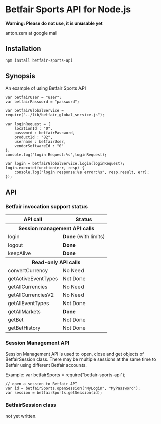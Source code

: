 Betfair Sports API for Node.js
===========================

**Warning: Please do not use, it is unusable yet**

anton.zem at google mail

Installation
------------

    npm install betfair-sports-api
    

Synopsis
--------

An example of using Betfair Sports API
        
    var betfairUser = "user";
    var betfairPassword = "password";
    
    var betfairGlobalService = require("../lib/betfair_global_service.js");
    
    var loginRequest = {
        locationId : "0",
        password : betfairPassword,
        productId : "82",
        username : betfairUser,
        vendorSoftwareId : "0"
    };
    console.log("login Request:%s",loginRequest);
    
    var login = betfairGlobalService.login(loginRequest);
    login.execute(function(err, resp) {
        console.log("login response:%s error:%s", resp.result, err);
    });
    

API
---

### Betfair invocation support status ###

<table cellspacing=1 cellpadding=1 border=0>
    <tr><th>API call</th><th>Status</th></tr>
    <tr><th colspan=2>Session management API calls</th></tr>
    <tr><td>login</td><td><b>Done</b> (with limits)</td></tr>
    <tr><td>logout</td><td><b>Done</b></td></tr>
    <tr><td>keepAlive</td><td><b>Done</b></td></tr>
    <tr><th colspan=2>Read-only API calls</th></tr>
    <tr><td>convertCurrency</td><td>No Need</td></tr>
    <tr><td>getActiveEventTypes</td><td>Not Done</td></tr>
    <tr><td>getAllCurrencies</td><td>No Need</td></tr>
    <tr><td>getAllCurrenciesV2</td><td>No Need</td></tr>
    <tr><td>getAllEventTypes</td><td>Not Done</td></tr>
    <tr><td>getAllMarkets</td><td><b>Done</b></td></tr>
    <tr><td>getBet</td><td>Not Done</td></tr>
    <tr><td>getBetHistory</td><td>Not Done</td></tr>
</table>

### Session Management API ###

Session Management API is used to open, close and get objects of BetfairSession class. 
There may be multiple sessions at the same time to Betfair using different Betfair accounts. 


Example:
    var betfairSports = require("betfair-sports-api");
    
    // open a session to Betfair API
    var id = betfairSports.openSession("MyLogin", "MyPassword");
    var session = betfairSports.getSession(id);
    
### BetfairSession class ###

not yet written.

    




